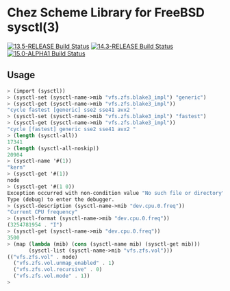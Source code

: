 Chez Scheme Library for FreeBSD sysctl(3)
=========================================

[![13.5-RELEASE Build Status](https://api.cirrus-ci.com/github/ryan-moeller/chez-sysctl.svg?branch=main&task=releases/amd64/13.5-RELEASE)](https://cirrus-ci.com/github/ryan-moeller/chez-sysctl)
[![14.3-RELEASE Build Status](https://api.cirrus-ci.com/github/ryan-moeller/chez-sysctl.svg?branch=main&task=releases/amd64/14.3-RELEASE)](https://cirrus-ci.com/github/ryan-moeller/chez-sysctl)
[![15.0-ALPHA1 Build Status](https://api.cirrus-ci.com/github/ryan-moeller/chez-sysctl.svg?branch=main&task=releases/amd64/15.0-ALPHA1)](https://cirrus-ci.com/github/ryan-moeller/chez-sysctl)

Usage
-----

```scheme
> (import (sysctl))
> (sysctl-set (sysctl-name->mib "vfs.zfs.blake3_impl") "generic")
> (sysctl-get (sysctl-name->mib "vfs.zfs.blake3_impl"))
"cycle fastest [generic] sse2 sse41 avx2 "
> (sysctl-set (sysctl-name->mib "vfs.zfs.blake3_impl") "fastest")
> (sysctl-get (sysctl-name->mib "vfs.zfs.blake3_impl"))
"cycle [fastest] generic sse2 sse41 avx2 "
> (length (sysctl-all))
17341
> (length (sysctl-all-noskip))
20904
> (sysctl-name '#(1))
"kern"
> (sysctl-get '#(1))
node
> (sysctl-get '#(1 0))
Exception occurred with non-condition value "No such file or directory"
Type (debug) to enter the debugger.
> (sysctl-description (sysctl-name->mib "dev.cpu.0.freq"))
"Current CPU frequency"
> (sysctl-format (sysctl-name->mib "dev.cpu.0.freq"))
(3254781954 . "I")
> (sysctl-get (sysctl-name->mib "dev.cpu.0.freq"))
3500
> (map (lambda (mib) (cons (sysctl-name mib) (sysctl-get mib)))
       (sysctl-list (sysctl-name->mib "vfs.zfs.vol")))
(("vfs.zfs.vol" . node)
  ("vfs.zfs.vol.unmap_enabled" . 1)
  ("vfs.zfs.vol.recursive" . 0)
  ("vfs.zfs.vol.mode" . 1))
>
```

